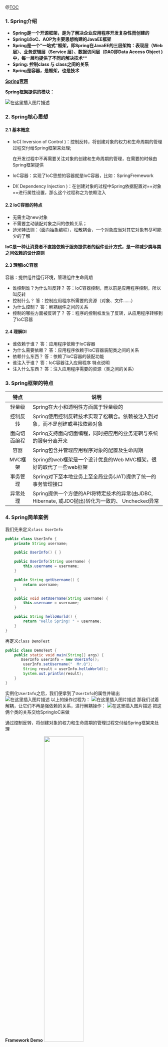﻿@[TOC](SpringFramework简介)
### 1. Spring介绍

- **Spring是一个开源框架，是为了解决企业应用程序开发复杂性而创建的**
- **Spring以IoC、AOP为主要思想构建的JavaEE框架**
- **Spring是一个“一站式”框架，即Spring在JavaEE的三层架构：表现层（Web层）、业务逻辑层（Service
  层）、数据访问层（DAO即Data Access Object ) 中，每一层均提供了不同的解决技术****
- **Spring: 控制class 与 class之间的关系**
- **Spring是容器，是框架，也是技术**

[**Spring官网**](https://spring.io/)

**Spring框架提供的模块：**

![在这里插入图片描述](https://img-blog.csdnimg.cn/20190731224240198.png?x-oss-process=image/watermark,type_ZmFuZ3poZW5naGVpdGk,shadow_10,text_aHR0cHM6Ly9ibG9nLmNzZG4ubmV0L3dlaXhpbl80MzIzMjk1NQ==,size_16,color_FFFFFF,t_70)



### 2. Spring核心思想

#### 2.1 基本概念

- IoC( Inversion of Control )：控制反转，将创建对象的权力和生命周期的管理过程交付给Spring框架来处理;

  在开发过程中不再需要关注对象的创建和生命周期的管理，在需要的时候由Spring框架提供

- IoC容器：实现了IoC思想的容器就是IoC容器，比如：SpringFremework

- DI( Dependency Injection )：在创建对象的过程中Spring依据配置对==对象==进行属性设置，那么这个过程称之为依赖注入

#### 2.2 IoC容器的特点

- 无需主动new对象
- 不需要主动装配对象之间的依赖关系；
- 迪米特法则：（面向抽象编程），松散耦合，一个对象应当对其它对象有尽可能少的了解

**IoC是一种让消费者不直接依赖于服务提供者的组件设计方式，是一种减少类与类之间依赖的设计原则**

#### 2.3 理解IoC容器

容器：提供组件运行环境，管理组件生命周期

- 谁控制谁？为什么叫反转？
  答：IoC容器控制，而以前是应用程序控制，所以叫反转
- 控制什么？
  答：控制应用程序所需要的资源（对象、文件……）
- 为什么控制？
  答：解耦组件之间的关系
- 控制的哪些方面被反转了？
  答：程序的控制权发生了反转，从应用程序转移到了IoC容器

#### 2.4 理解DI

- 谁依赖于谁？
  答：应用程序依赖于IoC容器
- 为什么需要依赖？
  答：应用程序依赖于IoC容器装配类之间的关系
- 依赖什么东西？
  答：依赖了IoC容器的装配功能
- 谁注入于谁？
  答：IoC容器注入应用程序
  特点说明
- 注入什么东西？
  答：注入应用程序需要的资源（类之间的关系）



### 3. Spring框架的特点

|     特点     | 说明                                                         |
| :----------: | ------------------------------------------------------------ |
|    轻量级    | Spring在大小和透明性方面属于轻量级的                         |
|   控制反转   | Spring使用控制反转技术实现了松耦合。依赖被注入到对象，而不是创建或寻找依赖对象 |
| 面向切面编程 | Spring支持面向切面编程，同时把应用的业务逻辑与系统的服务分离开来 |
|     容器     | Spring包含并管理应用程序对象的配置及生命周期                 |
|   MVC框架    | Spring的web框架是一个设计优良的Web MVC框架，很好的取代了一些web框架 |
|   事务管理   | Spring对下至本地业务上至全局业务(JAT)提供了统一的事务管理接口 |
|   异常处理   | Spring提供一个方便的API将特定技术的异常(由JDBC, Hibernate, 或JDO抛出)转化为一致的、 Unchecked异常 |



### 4. Spring简单案例
我们先来定义`class UserInfo`

```java
public class UserInfo {
    private String username;

    public UserInfo() { }

    public UserInfo(String username) {
        this.username = username;
    }

    public String getUsername() {
        return username;
    }

    public void setUsername(String username) {
        this.username = username;
    }

    public String helloWorld() {
        return "Hello Spring! " + username;
    }
}

```
再定义`class DemoTest`

```java
public class DemoTest {
    public static void main(String[] args) {
       UserInfo userInfo = new UserInfo();
        userInfo.setUsername("  Mr.Q");
        String result = userInfo.helloWorld();
        System.out.println(result);
    }
}
```
实例化`UserInfo`之后，我们便拿到了`UserInfo`的属性并输出
![在这里插入图片描述](https://img-blog.csdnimg.cn/20190801152745100.png?x-oss-process=image/watermark,type_ZmFuZ3poZW5naGVpdGk,shadow_10,text_aHR0cHM6Ly9ibG9nLmNzZG4ubmV0L3dlaXhpbl80MzIzMjk1NQ==,size_16,color_FFFFFF,t_70)
以上的操作过程为：
![在这里插入图片描述](https://img-blog.csdnimg.cn/20190801152346219.png?x-oss-process=image/watermark,type_ZmFuZ3poZW5naGVpdGk,shadow_10,text_aHR0cHM6Ly9ibG9nLmNzZG4ubmV0L3dlaXhpbl80MzIzMjk1NQ==,size_16,color_FFFFFF,t_70)
那我们试着解耦，让它们不再是强依赖的关系，进行解耦操作：
![在这里插入图片描述](https://img-blog.csdnimg.cn/2019080115372653.png?x-oss-process=image/watermark,type_ZmFuZ3poZW5naGVpdGk,shadow_10,text_aHR0cHM6Ly9ibG9nLmNzZG4ubmV0L3dlaXhpbl80MzIzMjk1NQ==,size_16,color_FFFFFF,t_70)
把这俩个类的关系交给SpringIoC来做

通过控制反转，将创建对象的权力和生命周期的管理过程交付给Spring框架来处理

**Framework Demo**
<img src = "https://img-blog.csdnimg.cn/20190801154545760.png?x-oss-process=image/watermark,type_ZmFuZ3poZW5naGVpdGk,shadow_10,text_aHR0cHM6Ly9ibG9nLmNzZG4ubmV0L3dlaXhpbl80MzIzMjk1NQ==,size_16,color_FFFFFF,t_70" width = "50%">

`UserInfo`
```java
/**
 * @Author: Mr.Q
 * @Date: 2019-07-26 08:31
 * @Description:
 */

public class UserInfo {
    private String username;

    public UserInfo() { }

    public UserInfo(String username) {
        this.username = username;
    }

    public String getUsername() {
        return username;
    }

    /**
     * DI
     * @param username
     */
    public void setUsername(String username) {
        this.username = username;
    }

    public String helloWorld() {
        return "Hello Spring! " + username;
    }
}
```
`DemoTest`

```java
package com.iqqcode.bean;

import org.springframework.context.ApplicationContext;
import org.springframework.context.support.ClassPathXmlApplicationContext;

/**
 * @Author: Mr.Q
 * @Date: 2019-07-26 08:34
 * @Description:
 */

public class DemoTest {
    /**
     * UserInfo class helloWord function will be called by DemoTest
     * @param args
     */
    public static void main(String[] args) {
       //创建IoC容器并使用 Bean

        //从 Spring的容器中获取 文件applicationContext.xml
        ApplicationContext context = new
                ClassPathXmlApplicationContext("applicationContext.xml");

        // getBean()返回的是 Object

        UserInfo userInfo = (UserInfo) context.getBean("userInfo");
        String result = userInfo.helloWorld();
        System.out.println(result);
    }
}
```
**resources下是配置文件，配置接口以及类的关系**

`applicationContext.xml`

```html
<?xml version="1.0" encoding="ISO-8859-1"?>
<beans xmlns="http://www.springframework.org/schema/beans" xmlns:context="http://www.springframework.org/schema/context"
       xmlns:xsi="http://www.w3.org/2001/XMLSchema-instance" xmlns:aop="http://www.springframework.org/schema/aop"
        xmlns:p="http://www.springframework.org/schema/p"
       xmlns:util="http://www.springframework.org/schema/util"
       xmlns:cache="http://www.springframework.org/schema/cache"
       xsi:schemaLocation="
    http://www.springframework.org/schema/context
    http://www.springframework.org/schema/context/spring-context.xsd
    http://www.springframework.org/schema/beans
    http://www.springframework.org/schema/beans/spring-beans.xsd">
    
    <!--UserInfo userInfo = new UserInfo();-->
    <bean id="userInfo" class="com.iqqcode.bean.UserInfo">

        <!--setter注入-->
        <property name="username" value="Mr.Q"/>

    </bean>

</beans>
```
```html
<!--UserInfo userInfo = new UserInfo();-->
    <bean id="userInfo" class="com.iqqcode.bean.UserInfo">
    
        <!--constructor注入-->
        <constructor-arg name="username" value="Mr.Q"/>

    </bean>
```


---
如果出错的话，在`applicationContext.xml`中重新添加配置文件

```html
<?xml version="1.0" encoding="UTF-8"?>
<project xmlns="http://maven.apache.org/POM/4.0.0"
         xmlns:xsi="http://www.w3.org/2001/XMLSchema-instance"
         xsi:schemaLocation="http://maven.apache.org/POM/4.0.0 http://maven.apache.org/xsd/maven-4.0.0.xsd">
    <modelVersion>4.0.0</modelVersion>

    <groupId>com.ming</groupId>
    <artifactId>ArvinSpringProjects</artifactId>
    <version>1.0-SNAPSHOT</version>
    <dependencies>
        <dependency>
            <groupId>junit</groupId>
            <artifactId>junit</artifactId>
            <version>4.12</version>
            <scope>test</scope>
        </dependency>

        <!--spring core
            spring beans
            spring context
            spring aop

        -->
        <!-- https://mvnrepository.com/artifact/org.springframework/spring-core -->
        <dependency>
            <groupId>org.springframework</groupId>
            <artifactId>spring-core</artifactId>
            <version>5.1.5.RELEASE</version>
        </dependency>

        <!-- https://mvnrepository.com/artifact/org.springframework/spring-context -->
        <dependency>
            <groupId>org.springframework</groupId>
            <artifactId>spring-context</artifactId>
            <version>5.1.5.RELEASE</version>
        </dependency>

        <!-- https://mvnrepository.com/artifact/org.springframework/spring-beans -->
        <dependency>
            <groupId>org.springframework</groupId>
            <artifactId>spring-beans</artifactId>
            <version>5.1.5.RELEASE</version>
        </dependency>

        <!-- https://mvnrepository.com/artifact/org.springframework/spring-aop -->
        <dependency>
            <groupId>org.springframework</groupId>
            <artifactId>spring-aop</artifactId>
            <version>5.1.5.RELEASE</version>
        </dependency>

    </dependencies>

</project>
```

[**所需要的配置文件在mvn官网添加**](https://mvnrepository.com/)

`spring core`
`spring context`
`spring beans`
`spring aop`


